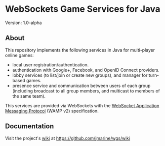 WebSockets Game Services for Java
=================================

Version: 1.0-alpha


About
-----

This repository implements the following services in Java for multi-player online games:
    
* local user registration/authentication.
* authentication with Google+, Facebook, and OpenID Connect providers.
* lobby services (to list/join or create new groups), and manager for turn-based games.
* presence service and communication between users of each group (including broadcast to all group members, and multicast to members of the same team).


This services are provided via WebSockets with the [WebSocket Application Messaging Protocol](http://wamp.ws) (WAMP v2) specification.



Documentation
-------------
Visit the project's [wiki](https://github.com/jmarine/wgs/wiki) at https://github.com/jmarine/wgs/wiki

